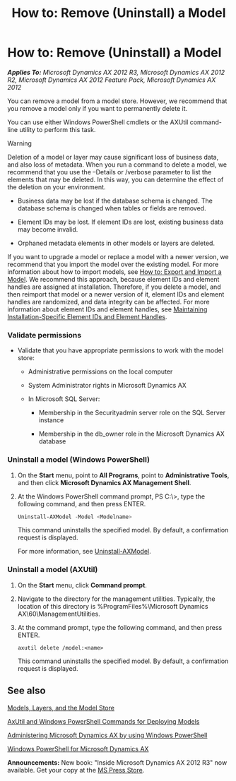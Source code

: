 ﻿---
title: 'How to: Remove (Uninstall) a Model'
TOCTitle: 'How to: Remove (Uninstall) a Model'
ms:assetid: 6552673a-a386-4349-9438-64c0de94ca7d
ms:mtpsurl: https://msdn.microsoft.com/en-us/library/Hh433514(v=AX.60)
ms:contentKeyID: 36941295
ms.date: 05/18/2015
mtps_version: v=AX.60
dev_langs:
- powershell
---

# How to: Remove (Uninstall) a Model 


_**Applies To:** Microsoft Dynamics AX 2012 R3, Microsoft Dynamics AX 2012 R2, Microsoft Dynamics AX 2012 Feature Pack, Microsoft Dynamics AX 2012_

You can remove a model from a model store. However, we recommend that you remove a model only if you want to permanently delete it.

You can use either Windows PowerShell cmdlets or the AXUtil command-line utility to perform this task.


> [!WARNING]
> <P>Deletion of a model or layer may cause significant loss of business data, and also loss of metadata. When you run a command to delete a model, we recommend that you use the –Details or /verbose parameter to list the elements that may be deleted. In this way, you can determine the effect of the deletion on your environment.</P>
> <UL>
> <LI>
> <P>Business data may be lost if the database schema is changed. The database schema is changed when tables or fields are removed.</P>
> <LI>
> <P>Element IDs may be lost. If element IDs are lost, existing business data may become invalid.</P>
> <LI>
> <P>Orphaned metadata elements in other models or layers are deleted.</P></LI></UL>



If you want to upgrade a model or replace a model with a newer version, we recommend that you import the model over the existing model. For more information about how to import models, see [How to: Export and Import a Model](how-to-export-and-import-a-model.md). We recommend this approach, because element IDs and element handles are assigned at installation. Therefore, if you delete a model, and then reimport that model or a newer version of it, element IDs and element handles are randomized, and data integrity can be affected. For more information about element IDs and element handles, see [Maintaining Installation-Specific Element IDs and Element Handles](maintaining-installation-specific-element-ids-and-element-handles.md).

### Validate permissions

  - Validate that you have appropriate permissions to work with the model store:
    
      - Administrative permissions on the local computer
    
      - System Administrator rights in Microsoft Dynamics AX
    
      - In Microsoft SQL Server:
        
          - Membership in the Securityadmin server role on the SQL Server instance
        
          - Membership in the db\_owner role in the Microsoft Dynamics AX database

### Uninstall a model (Windows PowerShell)

1.  On the **Start** menu, point to **All Programs**, point to **Administrative Tools**, and then click **Microsoft Dynamics AX Management Shell**.

2.  At the Windows PowerShell command prompt, PS C:\\\>, type the following command, and then press ENTER.
    
    ``` powershell
    Uninstall-AXModel -Model <Modelname>
    ```
    
    This command uninstalls the specified model. By default, a confirmation request is displayed.
    
    For more information, see [Uninstall-AXModel](https://msdn.microsoft.com/en-us/library/jj720264\(v=ax.60\)).

### Uninstall a model (AXUtil)

1.  On the **Start** menu, click **Command prompt**.

2.  Navigate to the directory for the management utilities. Typically, the location of this directory is %ProgramFiles%\\Microsoft Dynamics AX\\60\\ManagementUtilities.

3.  At the command prompt, type the following command, and then press ENTER.
    
        axutil delete /model:<name>
    
    This command uninstalls the specified model. By default, a confirmation request is displayed.

## See also

[Models, Layers, and the Model Store](models-layers-and-the-model-store.md)

[AxUtil and Windows PowerShell Commands for Deploying Models](https://msdn.microsoft.com/en-us/library/hh456294\(v=ax.60\))

[Administering Microsoft Dynamics AX by using Windows PowerShell](https://msdn.microsoft.com/en-us/library/hh272856\(v=ax.60\))

[Windows PowerShell for Microsoft Dynamics AX](https://msdn.microsoft.com/en-us/library/hh556863\(v=ax.60\))

  
**Announcements:** New book: "Inside Microsoft Dynamics AX 2012 R3" now available. Get your copy at the [MS Press Store](https://www.microsoftpressstore.com/store/inside-microsoft-dynamics-ax-2012-r3-9780735685109).

